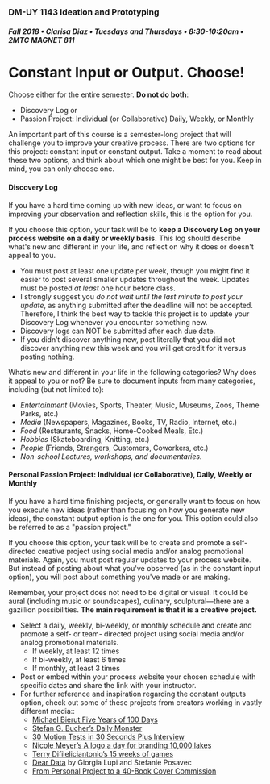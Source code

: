 ### DM-UY 1143 Ideation and Prototyping
##### Fall 2018 • Clarisa Diaz • Tuesdays and Thursdays • 8:30-10:20am • 2MTC MAGNET 811

# Constant Input or Output. Choose!

Choose either for the entire semester. **Do not do both**:

*   Discovery Log or
*   Passion Project: Individual (or Collaborative) Daily, Weekly, or Monthly

An important part of this course is a semester-long project that will challenge you to improve your creative process. There are two options for this project: constant input or constant output. Take a moment to read about these two options, and think about which one might be best for you. Keep in mind, you can only choose one.

#### Discovery Log

If you have a hard time coming up with new ideas, or want to focus on improving your observation and reflection skills, this is the option for you.

If you choose this option, your task will be to **keep a Discovery Log on your process website on a daily or weekly basis.** This log should describe what's new and different in your life, and reflect on why it does or doesn't appeal to you. 

* You must post at least one update per week, though you might find it easier to post several smaller updates throughout the week. Updates must be posted _at least_ one hour before class. 
* I strongly suggest you *do not wait until the last minute to post your update*, as anything submitted after the deadline will not be accepted. Therefore, I think the best way to tackle this project is to update your Discovery Log whenever you encounter something new.
*   Discovery logs can NOT be submitted after each due date.
*   If you didn’t discover anything new, post literally that you did not discover anything new this week and you will get credit for it versus posting nothing.

What’s new and different in your life in the following categories? Why does it appeal to you or not? Be sure to document inputs from many categories, including (but not limited to):

*   _Entertainment_ (Movies, Sports, Theater, Music, Museums, Zoos, Theme Parks, etc.)
*   _Media_ (Newspapers, Magazines, Books, TV, Radio, Internet, etc.)
*   _Food_ (Restaurants, Snacks, Home-Cooked Meals, Etc.)
*   _Hobbies_ (Skateboarding, Knitting, etc.)
*   _People_ (Friends, Strangers, Customers, Coworkers, etc.)
*   _Non-school Lectures, workshops, and documentaries._

#### Personal Passion Project: Individual (or Collaborative), Daily, Weekly or Monthly

If you have a hard time finishing projects, or generally want to focus on how you execute new ideas (rather than focusing on how you generate new ideas), the constant output option is the one for you. This option could also be referred to as a "passion project."

If you choose this option, your task will be to create and promote a self-directed creative project using social media and/or analog promotional materials. Again, you must post regular updates to your process website. But instead of posting about what you've observed (as in the constant input option), you will post about something you've made or are making.

Remember, your project does not need to be digital or visual. It could be aural (including music or soundscapes), culinary, sculptural—there are a gazillion possibilities. **The main requirement is that it is a creative project.**

*   Select a daily, weekly, bi-weekly, or monthly schedule and create and promote a self- or team- directed project using social media and/or analog promotional materials.
    *   If weekly, at least 12 times
    *   If bi-weekly, at least 6 times
    *   If monthly, at least 3 times
*   Post or embed within your process website your chosen schedule with specific dates and share the link with your instructor.
*   For further reference and inspiration regarding the constant outputs option, check out some of these projects from creators working in vastly different media::
    *   [Michael Bierut Five Years of 100 Days](http://designobserver.com/feature/five-years-of-100-days/24678)
    *   [Stefan G. Bucher’s Daily Monster](http://www.dailymonster.com/344_loves_you/monsterarchive.html)
    *   [30 Motion Tests in 30 Seconds Plus Interview](http://greyscalegorilla.com/blog/2011/01/30-motion-tests-in-30-seconds-plus-interview)
    *   [Nicole Meyer’s A logo a day for branding 10,000 lakes](http://www.psfk.com/2011/09/branding-10000-lakes-one-minnesota-lake-one-logo-every-day.html)
    *   [Terry Difileliciantonio’s 15 weeks of games](https://15weeksofgames.wordpress.com/)
    *   [Dear Data](http://www.dear-data.com/theproject) by Giorgia Lupi and Stefanie Posavec
    * [From Personal Project to a 40-Book Cover Commission](http://99u.com/articles/53891/from-personal-project-to-a-40-book-cover-commission)
